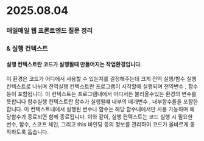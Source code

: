 # 2025.08.04
### 매일매일 웹 프론트엔드 질문 정리

###  & 실행 컨텍스트

#### 실행 컨텍스트란 코드가 실행될때 만들어지는 작업환경입니다.
이 환경은 코드가 어디에서 사용할 수 있는지를 결정해주는데
크게 전역 실행/함수 실행 컨텍스트로 나뉘며 
전역실행 컨텍스트란 프로그램이 시작할때 실행되며 전역변수 , 함수등이 포함됩니다.
이 컨텍스트는 프로그램내에서 어디서든 불러올수있는 환경의 변수를 뜻합니다
함수실행 컨텍스트란 함수가 실행될떄 내부의 매개변수 , 내부함수들을 포함한 합니다.
이 컨택스트내에서 실행된 변수나 함수는 해당 함수내에서만 사용 가능하며 해당함수가 종료되면 함께 종료됩니다.
이와 같이, 실행 컨텍스트는 코드 실행 시 필요한 변수, 함수, 스코프 체인, 그리고 this 바인딩 등의 정보를 관리하여 코드가 올바르게 동작하도록 돕습니다.
